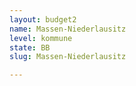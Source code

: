 ```yaml
---
layout: budget2
name: Massen-Niederlausitz
level: kommune
state: BB
slug: Massen-Niederlausitz

---
```



